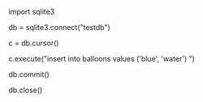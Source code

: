 import sqlite3


db = sqlite3.connect("testdb")

c = db.cursor()

c.execute("insert into balloons values ('blue', 'water') ")

db.commit()

db.close()
